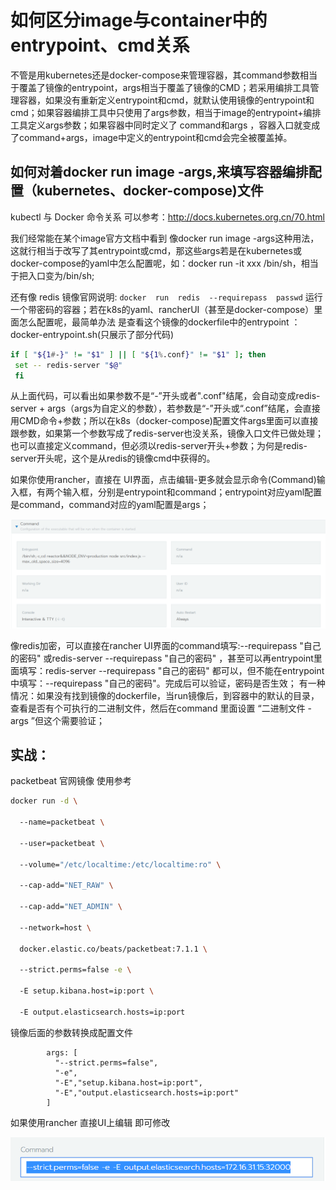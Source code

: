 # 如何区分image与container中的entrypoint、cmd关系

不管是用kubernetes还是docker-compose来管理容器，其command参数相当于覆盖了镜像的entrypoint，args相当于覆盖了镜像的CMD；若采用编排工具管理容器，如果没有重新定义entrypoint和cmd，就默认使用镜像的entrypoint和cmd；如果容器编排工具中只使用了args参数，相当于image的entrypoint+编排工具定义args参数；如果容器中同时定义了 command和args ，容器入口就变成了command+args，image中定义的entrypoint和cmd会完全被覆盖掉。

## 如何对着docker run image -args,来填写容器编排配置（kubernetes、docker-compose)文件

  kubectl 与 Docker 命令关系 可以参考：http://docs.kubernetes.org.cn/70.html

  我们经常能在某个image官方文档中看到 像docker run image -args这种用法，这就行相当于改写了其entrypoint或cmd，那这些args若是在kubernetes或docker-compose的yaml中怎么配置呢，如：docker run -it xxx /bin/sh，相当于把入口变为/bin/sh; 

  还有像 redis 镜像官网说明: ```docker  run  redis  --requirepass  passwd```  运行一个带密码的容器；若在k8s的yaml、rancherUI（甚至是docker-compose）里面怎么配置呢，最简单办法 是查看这个镜像的dockerfile中的entrypoint ：docker-entrypoint.sh(只展示了部分代码)

```bash
if [ "${1#-}" != "$1" ] || [ "${1%.conf}" != "$1" ]; then 
 set -- redis-server "$@" 
 fi 
```



  从上面代码，可以看出如果参数不是“-”开头或者".conf"结尾，会自动变成redis-server + args（args为自定义的参数），若参数是“-”开头或“.conf”结尾，会直接用CMD命令+参数；所以在k8s（docker-compose)配置文件args里面可以直接跟参数，如果第一个参数写成了redis-server也没关系，镜像入口文件已做处理；也可以直接定义command，但必须以redis-server开头+参数；为何是redis-server开头呢，这个是从redis的镜像cmd中获得的。

   如果你使用rancher，直接在 UI界面，点击编辑-更多就会显示命令(Command)输入框，有两个输入框，分别是entrypoint和command；entrypoint对应yaml配置是command，command对应的yaml配置是args；

![command-args](rancher-cmd.png)

像redis加密，可以直接在rancher UI界面的command填写:--requirepass "自己的密码" 或redis-server --requirepass "自己的密码" ，甚至可以再entrypoint里面填写：redis-server --requirepass "自己的密码"  都可以，但不能在entrypoint中填写：--requirepass "自己的密码"。完成后可以验证，密码是否生效；
    有一种情况：如果没有找到镜像的dockerfile，当run镜像后，到容器中的默认的目录，查看是否有个可执行的二进制文件，然后在command 里面设置   “二进制文件  -args   ”但这个需要验证；

## 实战：

packetbeat 官网镜像 使用参考



```bash
docker run -d \

  --name=packetbeat \

  --user=packetbeat \

  --volume="/etc/localtime:/etc/localtime:ro" \

  --cap-add="NET_RAW" \

  --cap-add="NET_ADMIN" \

  --network=host \

  docker.elastic.co/beats/packetbeat:7.1.1 \

  --strict.perms=false -e \

  -E setup.kibana.host=ip:port \

  -E output.elasticsearch.hosts=ip:port
```



镜像后面的参数转换成配置文件

            args: [
              "--strict.perms=false",
              "-e",
              "-E","setup.kibana.host=ip:port",
              "-E","output.elasticsearch.hosts=ip:port"
            ]
如果使用rancher  直接UI上编辑 即可修改

![command](clipboard.png)